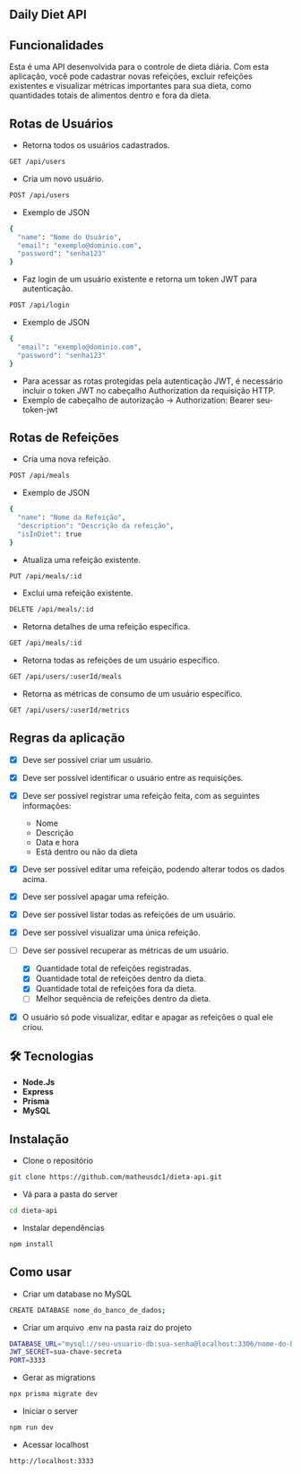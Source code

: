 ## Daily Diet API

## Funcionalidades

Esta é uma API desenvolvida para o controle de dieta diária. Com esta aplicação, você pode cadastrar novas refeições, excluir refeições existentes e visualizar métricas importantes para sua dieta, como quantidades totais de alimentos dentro e fora da dieta.

## Rotas de Usuários

- Retorna todos os usuários cadastrados.
```Bash
GET /api/users
```

- Cria um novo usuário.
```Bash
POST /api/users
```
- Exemplo de JSON
```Bash
{
  "name": "Nome do Usuário",
  "email": "exemplo@dominio.com",
  "password": "senha123"
}
```

- Faz login de um usuário existente e retorna um token JWT para autenticação.
```Bash
POST /api/login
```
- Exemplo de JSON
```Bash
{
  "email": "exemplo@dominio.com",
  "password": "senha123"
}

```
- Para acessar as rotas protegidas pela autenticação JWT, é necessário incluir o token JWT no cabeçalho Authorization da requisição HTTP.
- Exemplo de cabeçalho de autorização -> Authorization: Bearer seu-token-jwt

## Rotas de Refeições

- Cria uma nova refeição.
```Bash
POST /api/meals
```
- Exemplo de JSON
```Bash
{
  "name": "Nome da Refeição",
  "description": "Descrição da refeição",
  "isInDiet": true
}
```

- Atualiza uma refeição existente.
```Bash
PUT /api/meals/:id
```

- Exclui uma refeição existente.
```Bash
DELETE /api/meals/:id
```

- Retorna detalhes de uma refeição específica.
```Bash
GET /api/meals/:id
```

- Retorna todas as refeições de um usuário específico.
```Bash
GET /api/users/:userId/meals
```

- Retorna as métricas de consumo de um usuário específico.
```Bash
GET /api/users/:userId/metrics
```

## Regras da aplicação

- [x] Deve ser possível criar um usuário.
- [x] Deve ser possível identificar o usuário entre as requisições.
- [x] Deve ser possível registrar uma refeição feita, com as seguintes informações:
  - Nome
  - Descrição
  - Data e hora
  - Está dentro ou não da dieta

- [x] Deve ser possível editar uma refeição, podendo alterar todos os dados acima.
- [x] Deve ser possível apagar uma refeição.
- [x] Deve ser possível listar todas as refeições de um usuário.
- [x] Deve ser possível visualizar uma única refeição.
- [ ] Deve ser possível recuperar as métricas de um usuário.
  - [x] Quantidade total de refeições registradas.
  - [x] Quantidade total de refeições dentro da dieta.
  - [x] Quantidade total de refeições fora da dieta.
  - [ ] Melhor sequência de refeições dentro da dieta.
- [x] O usuário só pode visualizar, editar e apagar as refeições o qual ele criou.

## :hammer_and_wrench: Tecnologias

* **Node.Js**
* **Express**
* **Prisma**
* **MySQL**

## Instalação

- Clone o repositório
```Bash
git clone https://github.com/matheusdc1/dieta-api.git
```

- Vá para a pasta do server
```Bash
cd dieta-api
```

- Instalar dependências
```Bash
npm install
```
## Como usar

- Criar um database no MySQL 

```Bash
CREATE DATABASE nome_do_banco_de_dados;
```

- Criar um arquivo .env na pasta raiz do projeto
```Bash
DATABASE_URL="mysql://seu-usuario-db:sua-senha@localhost:3306/nome-do-banco-de-dados"
JWT_SECRET=sua-chave-secreta
PORT=3333
```

- Gerar as migrations
```Bash
npx prisma migrate dev
```

- Iniciar o server
```Bash
npm run dev
```

- Acessar localhost
```Bash
http://localhost:3333
```
